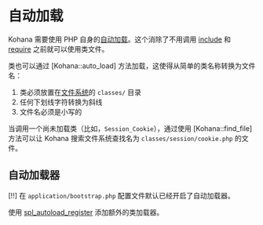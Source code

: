 ﻿# 自动加载

Kohana 需要使用 PHP 自身的[自动加载](http://php.net/manual/language.oop5.autoload.php)。这个消除了不用调用 [include](http://php.net/include) 和 [require](http://php.net/require) 之前就可以使用类文件。

类也可以通过 [Kohana::auto_load] 方法加载，这使得从简单的类名称转换为文件名：

1. 类必须放置在[文件系统](start.filesystem)的 `classes/` 目录
2. 任何下划线字符转换为斜线
2. 文件名必须是小写的

当调用一个尚未加载类（比如，`Session_Cookie`），通过使用 [Kohana::find_file] 方法可以让 Kohana 搜索文件系统查找名为 `classes/session/cookie.php` 的文件。

## 自动加载器

[!!] 在 `application/bootstrap.php` 配置文件默认已经开启了自动加载器。

使用 [spl_autoload_register](http://php.net/spl_autoload_register) 添加额外的类加载器。